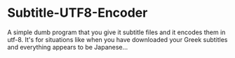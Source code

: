 # Subtitle-UTF8-Encoder

A simple dumb program that you give it subtitle files and it encodes them in utf-8.
It's for situations like when you have downloaded your Greek subtitles and everything
appears to be Japanese...
